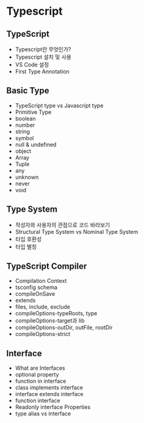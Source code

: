# Typescript

## TypeScript
  - Typescript란 무엇인가?
  - Typescript 설치 및 사용
  - VS Code 설정
  - First Type Annotation

## Basic Type
  - TypeScript type vs Javascript type
  - Primitive Type
  - boolean
  - number
  - string
  - symbol
  - null & undefined
  - object
  - Array
  - Tuple
  - any
  - unknown
  - never
  - void

## Type System
  - 작성자와 사용자의 관점으로 코드 바라보기
  - Structural Type System vs Nominal Type System
  - 타입 호환성
  - 타입 별칭

## TypeScript Compiler
  - Compilation Context
  - tsconfig schema
  - compileOnSave
  - extends
  - files, include, exclude
  - compileOptions-typeRoots, type
  - compileOptions-target과 lib
  - compileOptions-outDir, outFile, rootDir
  - compileOptions-strict
## Interface
  - What are Interfaces
  - optional property
  - function in interface
  - class implements interface
  - interface extends interface
  - function interface
  - Readonly interface Properties
  - type alias vs interface
